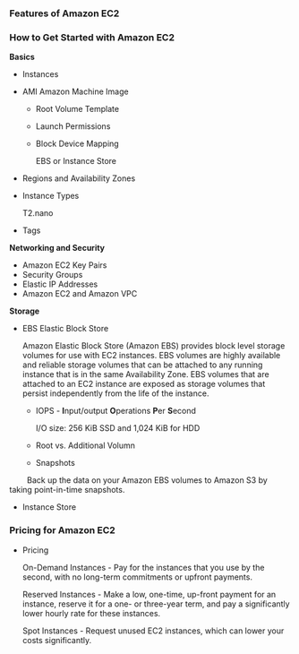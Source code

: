 
### Features of Amazon EC2

### How to Get Started with Amazon EC2
**Basics**
 - Instances
 - AMI Amazon Machine Image
     - Root Volume Template
     - Launch Permissions
     - Block Device Mapping
     
          EBS or Instance Store
 - Regions and Availability Zones
 - Instance Types
 
     T2.nano
    
 - Tags
 
**Networking and Security**
 - Amazon EC2 Key Pairs
 - Security Groups
 - Elastic IP Addresses
 - Amazon EC2 and Amazon VPC
 
**Storage**
 - EBS Elastic Block Store
 
     Amazon Elastic Block Store (Amazon EBS) provides block level storage volumes for use with EC2 instances. EBS volumes are highly available and reliable storage volumes that can be attached to any running instance that is in the same Availability Zone. EBS volumes that are attached to an EC2 instance are exposed as storage volumes that persist independently from the life of the instance.
     - IOPS - **I**nput/output **O**perations **P**er **S**econd
     
         I/O size: 256 KiB SSD and 1,024 KiB for HDD 
     - Root vs. Additional Volumn
         
     - Snapshots
     
         Back up the data on your Amazon EBS volumes to Amazon S3 by taking point-in-time snapshots. 
         
 - Instance Store

### Pricing for Amazon EC2
 - Pricing
     
     On-Demand Instances - Pay for the instances that you use by the second, with no long-term commitments or upfront payments.
     
     Reserved Instances - Make a low, one-time, up-front payment for an instance, reserve it for a one- or three-year term, and pay a significantly lower hourly rate for these instances.
     
     Spot Instances - Request unused EC2 instances, which can lower your costs significantly.
